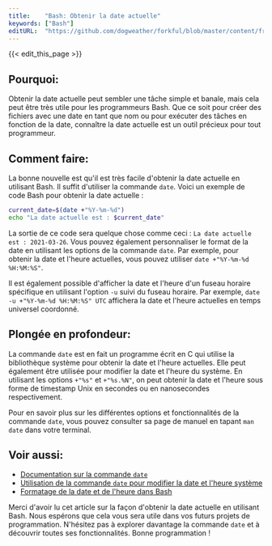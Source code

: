 ```yaml
---
title:    "Bash: Obtenir la date actuelle"
keywords: ["Bash"]
editURL:  "https://github.com/dogweather/forkful/blob/master/content/fr/bash/getting-the-current-date.md"
---
```


{{< edit_this_page >}}

## Pourquoi: 

Obtenir la date actuelle peut sembler une tâche simple et banale, mais cela peut être très utile pour les programmeurs Bash. Que ce soit pour créer des fichiers avec une date en tant que nom ou pour exécuter des tâches en fonction de la date, connaître la date actuelle est un outil précieux pour tout programmeur.

## Comment faire: 

La bonne nouvelle est qu'il est très facile d'obtenir la date actuelle en utilisant Bash. Il suffit d'utiliser la commande `date`. Voici un exemple de code Bash pour obtenir la date actuelle : 

```Bash
current_date=$(date +"%Y-%m-%d")
echo "La date actuelle est : $current_date"
```

La sortie de ce code sera quelque chose comme ceci : `La date actuelle est : 2021-03-26`. Vous pouvez également personnaliser le format de la date en utilisant les options de la commande `date`. Par exemple, pour obtenir la date et l'heure actuelles, vous pouvez utiliser `date +"%Y-%m-%d %H:%M:%S"`.

Il est également possible d'afficher la date et l'heure d'un fuseau horaire spécifique en utilisant l'option `-u` suivi du fuseau horaire. Par exemple, `date -u +"%Y-%m-%d %H:%M:%S" UTC` affichera la date et l'heure actuelles en temps universel coordonné. 

## Plongée en profondeur: 

La commande `date` est en fait un programme écrit en C qui utilise la bibliothèque système pour obtenir la date et l'heure actuelles. Elle peut également être utilisée pour modifier la date et l'heure du système. En utilisant les options `+"%s"` et `+"%s.%N"`, on peut obtenir la date et l'heure sous forme de timestamp Unix en secondes ou en nanosecondes respectivement.

Pour en savoir plus sur les différentes options et fonctionnalités de la commande `date`, vous pouvez consulter sa page de manuel en tapant `man date` dans votre terminal.

## Voir aussi: 

- [Documentation sur la commande `date`](https://www.gnu.org/software/coreutils/manual/html_node/date-invocation.html)
- [Utilisation de la commande `date` pour modifier la date et l'heure système](https://www.tecmint.com/set-time-timezone-and-synchronize-time-using-timedatectl-command/)
- [Formatage de la date et de l'heure dans Bash](https://www.linuxjournal.com/content/validating-date-and-time-bash-script-using-date)

Merci d'avoir lu cet article sur la façon d'obtenir la date actuelle en utilisant Bash. Nous espérons que cela vous sera utile dans vos futurs projets de programmation. N'hésitez pas à explorer davantage la commande `date` et à découvrir toutes ses fonctionnalités. Bonne programmation !